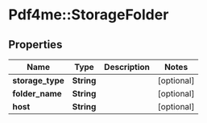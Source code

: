 # Pdf4me::StorageFolder

## Properties
Name | Type | Description | Notes
------------ | ------------- | ------------- | -------------
**storage_type** | **String** |  | [optional] 
**folder_name** | **String** |  | [optional] 
**host** | **String** |  | [optional] 


